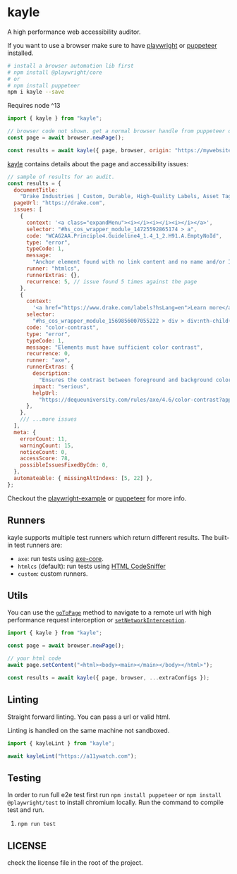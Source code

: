 # kayle

A high performance web accessibility auditor.

If you want to use a browser make sure to have [playwright](https://github.com/microsoft/playwright) or [puppeteer](https://github.com/puppeteer/puppeteer) installed.

```sh
# install a browser automation lib first
# npm install @playwright/core
# or
# npm install puppeteer
npm i kayle --save
```

Requires node ^13

```js
import { kayle } from "kayle";

// browser code not shown. get a normal browser handle from puppeteer or playwright.
const page = await browser.newPage();

const results = await kayle({ page, browser, origin: "https://mywebsite.com" });
```

[kayle](./lib/kayle.ts) contains details about the page and accessibility issues:

```js
// sample of results for an audit.
const results = {
  documentTitle:
    "Drake Industries | Custom, Durable, High-Quality Labels, Asset Tags and Custom Server Bezels",
  pageUrl: "https://drake.com",
  issues: [
    {
      context: '<a class="expandMenu"><i></i><i></i><i></i></a>',
      selector: "#hs_cos_wrapper_module_14725592865174 > a",
      code: "WCAG2AA.Principle4.Guideline4_1.4_1_2.H91.A.EmptyNoId",
      type: "error",
      typeCode: 1,
      message:
        "Anchor element found with no link content and no name and/or ID attribute.",
      runner: "htmlcs",
      runnerExtras: {},
      recurrence: 5, // issue found 5 times against the page
    },
    {
      context:
        '<a href="https://www.drake.com/labels?hsLang=en">Learn more</a>',
      selector:
        "#hs_cos_wrapper_module_1569856007055222 > div > div:nth-child(3) > a",
      code: "color-contrast",
      type: "error",
      typeCode: 1,
      message: "Elements must have sufficient color contrast",
      recurrence: 0,
      runner: "axe",
      runnerExtras: {
        description:
          "Ensures the contrast between foreground and background colors meets WCAG 2 AA contrast ratio thresholds",
        impact: "serious",
        helpUrl:
          "https://dequeuniversity.com/rules/axe/4.6/color-contrast?application=axeAPI",
      },
    },
    /// ...more issues
  ],
  meta: {
    errorCount: 11,
    warningCount: 15,
    noticeCount: 0,
    accessScore: 78,
    possibleIssuesFixedByCdn: 0,
  },
  automateable: { missingAltIndexs: [5, 22] },
};
```

Checkout the [playwright-example](./tests/basic-playwright.spec.ts) or [puppeteer](./tests/basic.ts) for more info.

## Runners

kayle supports multiple test runners which return different results. The built-in test runners are:

- `axe`: run tests using [axe-core](./lib/runners/axe.ts).
- `htmlcs` (default): run tests using [HTML CodeSniffer](./lib/runners/htmlcs.ts)
- `custom`: custom runners.

## Utils

You can use the [`goToPage`](./lib/utils/go-to-page.ts#L45) method to navigate to a remote url with high performance request interception or [`setNetworkInterception`](./lib/utils/go-to-page.ts#L34).

```js
import { kayle } from "kayle";

const page = await browser.newPage();

// your html code
await page.setContent("<html><body><main></main></body></html>");

const results = await kayle({ page, browser, ...extraConfigs });
```

## Linting

Straight forward linting. You can pass a url or valid html.

Linting is handled on the same machine not sandboxed.

```js
import { kayleLint } from "kayle";

await kayleLint("https://a11ywatch.com");
```

## Testing

In order to run full e2e test first run `npm install puppeteer` or `npm install @playwright/test` to install chromium locally.
Run the command to compile test and run.

1. `npm run test`

## LICENSE

check the license file in the root of the project.
